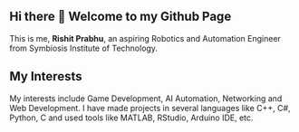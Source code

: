 ## Hi there 👋 Welcome to my Github Page
This is me, <b>Rishit Prabhu</b>, an aspiring Robotics and Automation Engineer from Symbiosis Institute of Technology.

## My Interests
My interests include Game Development, AI Automation, Networking and Web Development. I have made projects in several languages like C++, C#, Python, C and used tools like MATLAB, RStudio, Arduino IDE, etc.

